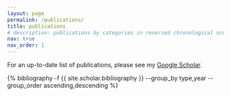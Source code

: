 ```yaml
---
layout: page
permalink: /publications/
title: publications
# description: publications by categories in reversed chronological order. generated by jekyll-scholar.
nav: true
nav_order: 1
---
```

<!-- _pages/publications.md -->
For an up-to-date list of publications, please see my [Google Scholar](https://scholar.google.com/citations?user=1kizn3kAAAAJ&hl=en).
<div class="publications">
{% bibliography -f {{ site.scholar.bibliography }} --group_by type,year --group_order ascending,descending %}
</div>
